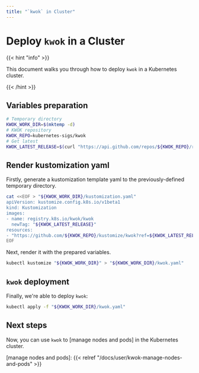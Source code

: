 ```yaml
---
title: "`kwok` in Cluster"
---
```


# Deploy `kwok` in a Cluster

{{< hint "info" >}}

This document walks you through how to deploy `kwok` in a Kubernetes cluster.

{{< /hint >}}

## Variables preparation

``` bash
# Temporary directory
KWOK_WORK_DIR=$(mktemp -d)
# KWOK repository
KWOK_REPO=kubernetes-sigs/kwok
# Get latest
KWOK_LATEST_RELEASE=$(curl "https://api.github.com/repos/${KWOK_REPO}/releases/latest" | jq -r '.tag_name')
```

## Render kustomization yaml

Firstly, generate a kustomization template yaml to the previously-defined temporary directory.

``` bash
cat <<EOF > "${KWOK_WORK_DIR}/kustomization.yaml"
apiVersion: kustomize.config.k8s.io/v1beta1
kind: Kustomization
images:
- name: registry.k8s.io/kwok/kwok
  newTag: "${KWOK_LATEST_RELEASE}"
resources:
- "https://github.com/${KWOK_REPO}/kustomize/kwok?ref=${KWOK_LATEST_RELEASE}"
EOF
```

Next, render it with the prepared variables.

``` bash
kubectl kustomize "${KWOK_WORK_DIR}" > "${KWOK_WORK_DIR}/kwok.yaml"
```

## `kwok` deployment

Finally, we're able to deploy `kwok`:

``` bash
kubectl apply -f "${KWOK_WORK_DIR}/kwok.yaml"
```

## Next steps

Now, you can use `kwok` to [manage nodes and pods] in the Kubernetes cluster.

[manage nodes and pods]: {{< relref "/docs/user/kwok-manage-nodes-and-pods" >}}
